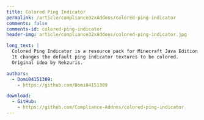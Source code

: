```yaml
---
title: Colored Ping Indicator
permalink: /article/compliance32xAddons/colored-ping-indicator
comments: false
comments-id: colored-ping-indicator
header-img: article/compliance32xAddons/colored-ping-indicator.jpg

long_text: |
  Colored Ping Indicator is a resource pack for Minecraft Java Edition that works as an add-on for Compliance 32x.
  It changes the default ping indicator textures to be colored.
  Original idea by Nekzuris.

authors:
  - Domi04151309:
    - https://github.com/Domi04151309

download:
  - GitHub:
    - https://github.com/Compliance-Addons/colored-ping-indicator
---
```

